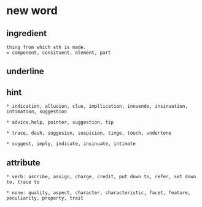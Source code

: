 # new word

## ingredient
```
thing from which sth is made.
= component, consituent, element, part
```


## underline

## hint
```
* indication, allusion, clue, impllication, innuendo, insinuation, intimation, suggestion

* advice,help, pointer, suggestion, tip

* trace, dash, suggesion, suspicion, tinge, touch, undertone

* suggest, imply, indicate, insinuate, intimate
```

## attribute
```
* verb: ascribe, assign, charge, credit, put down to, refer, set down to, trace to

* none: quality, aspect, character, characteristic, facet, feature, peculiarity, property, trait
```

